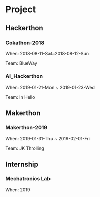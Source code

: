 # Project
## Hackerthon
### Gokathon-2018
When: 2018-08-11-Sat~2018-08-12-Sun

Team: BlueWay

### AI_Hackerthon
When: 2019-01-21-Mon ~ 2019-01-23-Wed

Team: In Hello

## Makerthon
### Makerthon-2019
When: 2019-01-31-Thu ~ 2019-02-01-Fri

Team: JK Throlling

## Internship
### Mechatronics Lab
When: 2019
